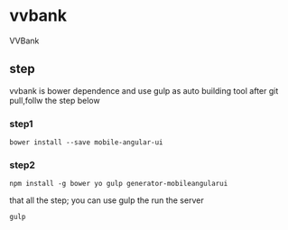 # vvbank
VVBank
## step
vvbank is bower dependence and use gulp as auto building tool
after git pull,follw the step below
### step1
```
bower install --save mobile-angular-ui
```
### step2
```
npm install -g bower yo gulp generator-mobileangularui
```
that all the step;
you can use gulp the run the server
```
gulp
```
